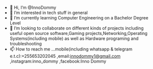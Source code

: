 - 👋 Hi, I’m @InnoDommy
- 👀 I’m interested in tech stuff in general
- 🌱 I’m currently learning Computer Engineering on a Bachelor Degree Level
- 💞️ I’m looking to collaborate on different kinds of projects including useful open source software,Gaming projects,Networking,Operating Systems(including mobile) as well as Hardware programing and troubleshooting
- 📫 How to reach me ...mobile(including whatsapp & telegram e.t.c):+255653202045 ,email:innodommy1@gmail.com ,instagram:inno_dommy ,facebook:Inno Dommy

<!---
InnoDommy/InnoDommy is a ✨ special ✨ repository because its `README.md` (this file) appears on your GitHub profile.
You can click the Preview link to take a look at your changes.
--->
